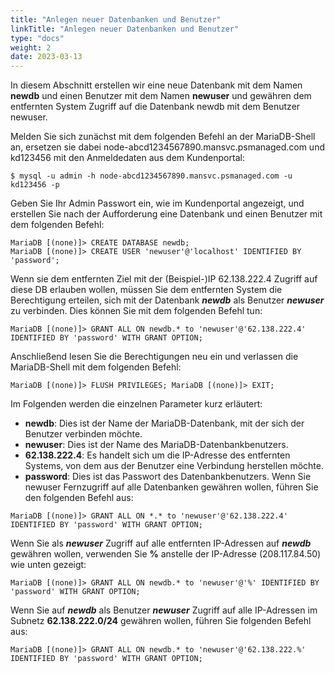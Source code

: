 ```yaml
---
title: "Anlegen neuer Datenbanken und Benutzer"
linkTitle: "Anlegen neuer Datenbanken und Benutzer"
type: "docs"
weight: 2
date: 2023-03-13
---
```


In diesem Abschnitt erstellen wir eine neue Datenbank mit dem Namen **newdb** und einen Benutzer mit dem Namen **newuser** und gewähren dem entfernten System Zugriff auf die Datenbank newdb mit dem Benutzer newuser.

Melden Sie sich zunächst mit dem folgenden Befehl an der MariaDB-Shell an, ersetzen sie dabei node-abcd1234567890.mansvc.psmanaged.com und kd123456 mit den Anmeldedaten aus dem Kundenportal: 
```
$ mysql -u admin -h node-abcd1234567890.mansvc.psmanaged.com -u kd123456 -p
```
Geben Sie Ihr Admin Passwort ein, wie im Kundenportal angezeigt, und erstellen Sie nach der Aufforderung eine Datenbank und einen Benutzer mit dem folgenden Befehl: 
```
MariaDB [(none)]> CREATE DATABASE newdb; 
MariaDB [(none)]> CREATE USER 'newuser'@'localhost' IDENTIFIED BY 'password';
```

Wenn sie dem entfernten Ziel mit der (Beispiel-)IP 62.138.222.4 Zugriff auf diese DB erlauben wollen, müssen Sie dem entfernten System die Berechtigung erteilen, sich mit der Datenbank ***newdb*** als Benutzer ***newuser*** zu verbinden. Dies können Sie mit dem folgenden Befehl tun:
```
MariaDB [(none)]> GRANT ALL ON newdb.* to 'newuser'@'62.138.222.4' IDENTIFIED BY 'password' WITH GRANT OPTION;
```
Anschließend lesen Sie die Berechtigungen neu ein und verlassen die MariaDB-Shell mit dem folgenden Befehl: 
```
MariaDB [(none)]> FLUSH PRIVILEGES; MariaDB [(none)]> EXIT;
```

Im Folgenden werden die einzelnen Parameter kurz erläutert:

- **newdb**: Dies ist der Name der MariaDB-Datenbank, mit der sich der Benutzer verbinden möchte.
- **newuser**: Dies ist der Name des MariaDB-Datenbankbenutzers.
- **62.138.222.4**: Es handelt sich um die IP-Adresse des entfernten Systems, von dem aus der Benutzer eine Verbindung herstellen möchte.
- **password**: Dies ist das Passwort des Datenbankbenutzers.
Wenn Sie newuser Fernzugriff auf alle Datenbanken gewähren wollen, führen Sie den folgenden Befehl aus:
```
MariaDB [(none)]> GRANT ALL ON *.* to 'newuser'@'62.138.222.4' IDENTIFIED BY 'password' WITH GRANT OPTION;
```

Wenn Sie als ***newuser*** Zugriff auf alle entfernten IP-Adressen auf ***newdb*** gewähren wollen, verwenden Sie **%** anstelle der IP-Adresse (208.117.84.50) wie unten gezeigt: 
```
MariaDB [(none)]> GRANT ALL ON newdb.* to 'newuser'@'%' IDENTIFIED BY 'password' WITH GRANT OPTION;
```

Wenn Sie auf ***newdb*** als Benutzer ***newuser*** Zugriff auf alle IP-Adressen im Subnetz **62.138.222.0/24** gewähren wollen, führen Sie folgenden Befehl aus: 
```
MariaDB [(none)]> GRANT ALL ON newdb.* to 'newuser'@'62.138.222.%' IDENTIFIED BY 'password' WITH GRANT OPTION;
```
